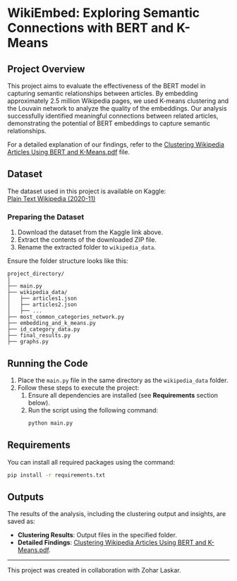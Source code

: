 # WikiEmbed: Exploring Semantic Connections with BERT and K-Means

## Project Overview
This project aims to evaluate the effectiveness of the BERT model in capturing semantic relationships between articles. By embedding approximately 2.5 million Wikipedia pages, we used K-means clustering and the Louvain network to analyze the quality of the embeddings. Our analysis successfully identified meaningful connections between related articles, demonstrating the potential of BERT embeddings to capture semantic relationships.

For a detailed explanation of our findings, refer to the [Clustering Wikipedia Articles Using BERT and K-Means.pdf](Clustering%20Wikipedia%20Articles%20Using%20BERT%20and%20K-Means.pdf) file.

## Dataset
The dataset used in this project is available on Kaggle:  
[Plain Text Wikipedia (2020-11)](https://www.kaggle.com/datasets/ltcmdrdata/plain-text-wikipedia-202011)  

### Preparing the Dataset
1. Download the dataset from the Kaggle link above.
2. Extract the contents of the downloaded ZIP file.
3. Rename the extracted folder to `wikipedia_data`.

Ensure the folder structure looks like this:  
```
project_directory/
│
├── main.py
├── wikipedia_data/
│   ├── articles1.json
│   ├── articles2.json
│   ├── ...
├── most_common_categories_network.py
├── embedding_and_k_means.py
├── id_category_data.py
├── final_results.py
├── graphs.py
```

## Running the Code
1. Place the `main.py` file in the same directory as the `wikipedia_data` folder.
2. Follow these steps to execute the project:
   1. Ensure all dependencies are installed (see **Requirements** section below).
   2. Run the script using the following command:
      ```bash
      python main.py
      ```

## Requirements
You can install all required packages using the command:
```bash
pip install -r requirements.txt
```

## Outputs
The results of the analysis, including the clustering output and insights, are saved as:
- **Clustering Results**: Output files in the specified folder.
- **Detailed Findings**: [Clustering Wikipedia Articles Using BERT and K-Means.pdf](Clustering%20Wikipedia%20Articles%20Using%20BERT%20and%20K-Means.pdf).

---

This project was created in collaboration with Zohar Laskar.
